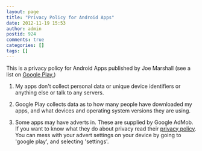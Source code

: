 ```yaml
---
layout: page
title: "Privacy Policy for Android Apps"
date: 2012-11-19 15:53
author: admin
postid: 924
comments: true
categories: []
tags: []
---
```

This is a privacy policy for Android Apps published by Joe Marshall (see a list on [Google Play.](https://play.google.com/store/apps/developer?id=Joe+Marshall))

1) My apps don't collect personal data or unique device identifiers or anything else or talk to any servers. 

2) Google Play collects data as to how many people have downloaded my apps, and what devices and operating system versions they are using.

3) Some apps may have adverts in. These are supplied by Google AdMob. If you want to know what they do about privacy read their [privacy policy](http://www.admob.com/home/privacy). You can mess with your advert settings on your device by going to 'google play', and selecting 'settings'.

